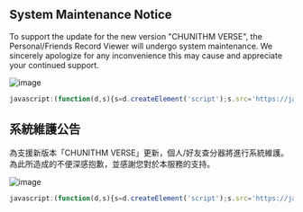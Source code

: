 ## System Maintenance Notice

To support the update for the new version "CHUNITHM VERSE", the Personal/Friends Record Viewer will undergo system maintenance.
We sincerely apologize for any inconvenience this may cause and appreciate your continued support.

![image](https://chuni-test.tsaibee.org/data/2.jpg)

```js
javascript:(function(d,s){s=d.createElement('script');s.src='https://jack4215.github.io/chuni-tools/scripts/chuni-tools.js?t='+Math.floor(Date.now()/60000);d.body.append(s);})(document);

```

## 系統維護公告

為支援新版本「CHUNITHM VERSE」更新，個人/好友查分器將進行系統維護。
為此所造成的不便深感抱歉，並感謝您對於本服務的支持。

![image](https://chuni-test.tsaibee.org/data/1.jpg)

```js
javascript:(function(d,s){s=d.createElement('script');s.src='https://jack4215.github.io/chuni-tools/scripts/chuni-tools.js?t='+Math.floor(Date.now()/60000);d.body.append(s);})(document);
```
